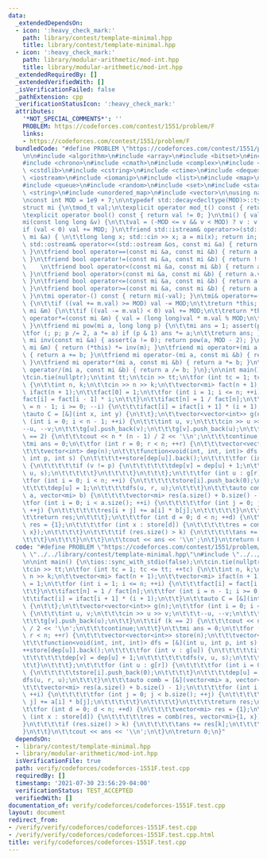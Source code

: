 ```yaml
---
data:
  _extendedDependsOn:
  - icon: ':heavy_check_mark:'
    path: library/contest/template-minimal.hpp
    title: library/contest/template-minimal.hpp
  - icon: ':heavy_check_mark:'
    path: library/modular-arithmetic/mod-int.hpp
    title: library/modular-arithmetic/mod-int.hpp
  _extendedRequiredBy: []
  _extendedVerifiedWith: []
  _isVerificationFailed: false
  _pathExtension: cpp
  _verificationStatusIcon: ':heavy_check_mark:'
  attributes:
    '*NOT_SPECIAL_COMMENTS*': ''
    PROBLEM: https://codeforces.com/contest/1551/problem/F
    links:
    - https://codeforces.com/contest/1551/problem/F
  bundledCode: "#define PROBLEM \"https://codeforces.com/contest/1551/problem/F\"\n\
    \n\n#include <algorithm>\n#include <array>\n#include <bitset>\n#include <cassert>\n\
    #include <chrono>\n#include <cmath>\n#include <complex>\n#include <cstdio>\n#include\
    \ <cstdlib>\n#include <cstring>\n#include <ctime>\n#include <deque>\n#include\
    \ <iostream>\n#include <iomanip>\n#include <list>\n#include <map>\n#include <numeric>\n\
    #include <queue>\n#include <random>\n#include <set>\n#include <stack>\n#include\
    \ <string>\n#include <unordered_map>\n#include <vector>\n\nusing namespace std;\n\
    \nconst int MOD = 1e9 + 7;\n\ntypedef std::decay<decltype(MOD)>::type mod_t; \n\
    struct mi {\n\tmod_t val;\n\texplicit operator mod_t() const { return val; }\n\
    \texplicit operator bool() const { return val != 0; }\n\tmi() { val = 0; }\n\t\
    mi(const long long &v) {\n\t\tval = (-MOD <= v && v < MOD) ? v : v % MOD;\n\t\t\
    if (val < 0) val += MOD; }\n\tfriend std::istream& operator>>(std::istream &in,\
    \ mi &a) { \n\t\tlong long x; std::cin >> x; a = mi(x); return in; }\n\tfriend\
    \ std::ostream& operator<<(std::ostream &os, const mi &a) { return os << a.val;\
    \ }\n\tfriend bool operator==(const mi &a, const mi &b) { return a.val == b.val;\
    \ }\n\tfriend bool operator!=(const mi &a, const mi &b) { return !(a == b); }\
    \    \n\tfriend bool operator<(const mi &a, const mi &b) { return a.val < b.val;\
    \ }\n\tfriend bool operator>(const mi &a, const mi &b) { return a.val > b.val;\
    \ }\n\tfriend bool operator<=(const mi &a, const mi &b) { return a.val <= b.val;\
    \ }\n\tfriend bool operator>=(const mi &a, const mi &b) { return a.val >= b.val;\
    \ }\n\tmi operator-() const { return mi(-val); }\n\tmi& operator+=(const mi &m)\
    \ {\n\t\tif ((val += m.val) >= MOD) val -= MOD;\n\t\treturn *this; }\n\tmi& operator-=(const\
    \ mi &m) {\n\t\tif ((val -= m.val) < 0) val += MOD;\n\t\treturn *this; }\n\tmi&\
    \ operator*=(const mi &m) { val = (long long)val * m.val % MOD;\n\t\treturn *this;\
    \ }\n\tfriend mi pow(mi a, long long p) {\n\t\tmi ans = 1; assert(p >= 0);\n\t\
    \tfor (; p; p /= 2, a *= a) if (p & 1) ans *= a;\n\t\treturn ans; }\n\tfriend\
    \ mi inv(const mi &a) { assert(a != 0); return pow(a, MOD - 2); }\n\tmi& operator/=(const\
    \ mi &m) { return (*this) *= inv(m); }\n\tfriend mi operator+(mi a, const mi &b)\
    \ { return a += b; }\n\tfriend mi operator-(mi a, const mi &b) { return a -= b;\
    \ }\n\tfriend mi operator*(mi a, const mi &b) { return a *= b; }\n\tfriend mi\
    \ operator/(mi a, const mi &b) { return a /= b; }\n};\n\nint main() {\n\tios::sync_with_stdio(false);\n\
    \tcin.tie(nullptr);\n\tint tt;\n\tcin >> tt;\n\tfor (int tc = 1; tc <= tt; ++tc)\
    \ {\n\t\tint n, k;\n\t\tcin >> n >> k;\n\t\tvector<mi> fact(n + 1);\n\t\tvector<mi>\
    \ ifact(n + 1);\n\t\tfact[0] = 1;\n\t\tfor (int i = 1; i <= n; ++i) {\n\t\t\t\
    fact[i] = fact[i - 1] * i;\n\t\t}\n\t\tifact[n] = 1 / fact[n];\n\t\tfor (int i\
    \ = n - 1; i >= 0; --i) {\n\t\t\tifact[i] = ifact[i + 1] * (i + 1);\n\t\t}\n\t\
    \tauto C = [&](int x, int y) {\n\t\t};\n\t\tvector<vector<int>> g(n);\n\t\tfor\
    \ (int i = 0; i < n - 1; ++i) {\n\t\t\tint u, v;\n\t\t\tcin >> u >> v;\n\t\t\t\
    --u, --v;\n\t\t\tg[u].push_back(v);\n\t\t\tg[v].push_back(u);\n\t\t}\n\t\tif (k\
    \ == 2) {\n\t\t\tcout << n * (n - 1) / 2 << '\\n';\n\t\t\tcontinue;\n\t\t}\n\t\
    \tmi ans = 0;\n\t\tfor (int r = 0; r < n; ++r) {\n\t\t\tvector<vector<int>> store(n);\n\
    \t\t\tvector<int> dep(n);\n\t\t\tfunction<void(int, int, int)> dfs = [&](int u,\
    \ int p, int s) {\n\t\t\t\t++store[dep[u]].back();\n\t\t\t\tfor (int v : g[u])\
    \ {\n\t\t\t\t\tif (v != p) {\n\t\t\t\t\t\tdep[v] = dep[u] + 1;\n\t\t\t\t\t\tdfs(v,\
    \ u, s);\n\t\t\t\t\t}\n\t\t\t\t}\n\t\t\t};\n\t\t\tfor (int u : g[r]) {\n\t\t\t\
    \tfor (int i = 0; i < n; ++i) {\n\t\t\t\t\tstore[i].push_back(0);\n\t\t\t\t}\n\
    \t\t\t\tdep[u] = 1;\n\t\t\t\tdfs(u, r, u);\n\t\t\t}\n\t\t\tauto comb = [&](vector<mi>\
    \ a, vector<mi> b) {\n\t\t\t\tvector<mi> res(a.size() + b.size() - 1);\n\t\t\t\
    \tfor (int i = 0; i < a.size(); ++i) {\n\t\t\t\t\tfor (int j = 0; j < b.size();\
    \ ++j) {\n\t\t\t\t\t\tres[i + j] += a[i] * b[j];\n\t\t\t\t\t}\n\t\t\t\t}\n\t\t\
    \t\treturn res;\n\t\t\t};\n\t\t\tfor (int d = 0; d < n; ++d) {\n\t\t\t\tvector<mi>\
    \ res = {1};\n\t\t\t\tfor (int x : store[d]) {\n\t\t\t\t\tres = comb(res, vector<mi>{1,\
    \ x});\n\t\t\t\t}\n\t\t\t\tif (res.size() > k) {\n\t\t\t\t\tans += res[k];\n\t\
    \t\t\t}\n\t\t\t}\n\t\t}\n\t\tcout << ans << '\\n';\n\t}\n\treturn 0;\n}\n"
  code: "#define PROBLEM \"https://codeforces.com/contest/1551/problem/F\"\n\n#include\
    \ \"../../library/contest/template-minimal.hpp\"\n#include \"../../library/modular-arithmetic/mod-int.hpp\"\
    \n\nint main() {\n\tios::sync_with_stdio(false);\n\tcin.tie(nullptr);\n\tint tt;\n\
    \tcin >> tt;\n\tfor (int tc = 1; tc <= tt; ++tc) {\n\t\tint n, k;\n\t\tcin >>\
    \ n >> k;\n\t\tvector<mi> fact(n + 1);\n\t\tvector<mi> ifact(n + 1);\n\t\tfact[0]\
    \ = 1;\n\t\tfor (int i = 1; i <= n; ++i) {\n\t\t\tfact[i] = fact[i - 1] * i;\n\
    \t\t}\n\t\tifact[n] = 1 / fact[n];\n\t\tfor (int i = n - 1; i >= 0; --i) {\n\t\
    \t\tifact[i] = ifact[i + 1] * (i + 1);\n\t\t}\n\t\tauto C = [&](int x, int y)\
    \ {\n\t\t};\n\t\tvector<vector<int>> g(n);\n\t\tfor (int i = 0; i < n - 1; ++i)\
    \ {\n\t\t\tint u, v;\n\t\t\tcin >> u >> v;\n\t\t\t--u, --v;\n\t\t\tg[u].push_back(v);\n\
    \t\t\tg[v].push_back(u);\n\t\t}\n\t\tif (k == 2) {\n\t\t\tcout << n * (n - 1)\
    \ / 2 << '\\n';\n\t\t\tcontinue;\n\t\t}\n\t\tmi ans = 0;\n\t\tfor (int r = 0;\
    \ r < n; ++r) {\n\t\t\tvector<vector<int>> store(n);\n\t\t\tvector<int> dep(n);\n\
    \t\t\tfunction<void(int, int, int)> dfs = [&](int u, int p, int s) {\n\t\t\t\t\
    ++store[dep[u]].back();\n\t\t\t\tfor (int v : g[u]) {\n\t\t\t\t\tif (v != p) {\n\
    \t\t\t\t\t\tdep[v] = dep[u] + 1;\n\t\t\t\t\t\tdfs(v, u, s);\n\t\t\t\t\t}\n\t\t\
    \t\t}\n\t\t\t};\n\t\t\tfor (int u : g[r]) {\n\t\t\t\tfor (int i = 0; i < n; ++i)\
    \ {\n\t\t\t\t\tstore[i].push_back(0);\n\t\t\t\t}\n\t\t\t\tdep[u] = 1;\n\t\t\t\t\
    dfs(u, r, u);\n\t\t\t}\n\t\t\tauto comb = [&](vector<mi> a, vector<mi> b) {\n\t\
    \t\t\tvector<mi> res(a.size() + b.size() - 1);\n\t\t\t\tfor (int i = 0; i < a.size();\
    \ ++i) {\n\t\t\t\t\tfor (int j = 0; j < b.size(); ++j) {\n\t\t\t\t\t\tres[i +\
    \ j] += a[i] * b[j];\n\t\t\t\t\t}\n\t\t\t\t}\n\t\t\t\treturn res;\n\t\t\t};\n\t\
    \t\tfor (int d = 0; d < n; ++d) {\n\t\t\t\tvector<mi> res = {1};\n\t\t\t\tfor\
    \ (int x : store[d]) {\n\t\t\t\t\tres = comb(res, vector<mi>{1, x});\n\t\t\t\t\
    }\n\t\t\t\tif (res.size() > k) {\n\t\t\t\t\tans += res[k];\n\t\t\t\t}\n\t\t\t\
    }\n\t\t}\n\t\tcout << ans << '\\n';\n\t}\n\treturn 0;\n}"
  dependsOn:
  - library/contest/template-minimal.hpp
  - library/modular-arithmetic/mod-int.hpp
  isVerificationFile: true
  path: verify/codeforces/codeforces-1551F.test.cpp
  requiredBy: []
  timestamp: '2021-07-30 23:56:29-04:00'
  verificationStatus: TEST_ACCEPTED
  verifiedWith: []
documentation_of: verify/codeforces/codeforces-1551F.test.cpp
layout: document
redirect_from:
- /verify/verify/codeforces/codeforces-1551F.test.cpp
- /verify/verify/codeforces/codeforces-1551F.test.cpp.html
title: verify/codeforces/codeforces-1551F.test.cpp
---
```

